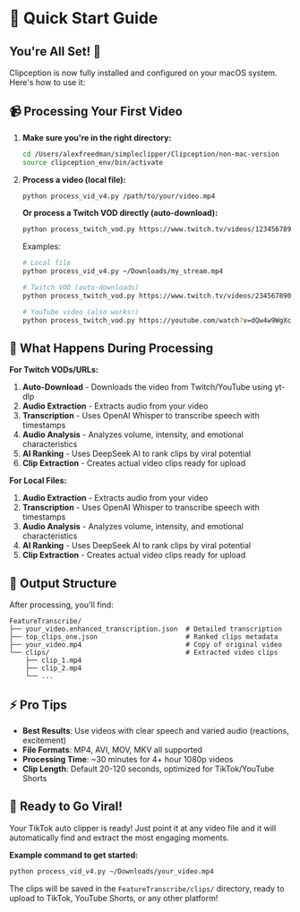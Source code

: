 # 🚀 Quick Start Guide

## You're All Set! 🎉

Clipception is now fully installed and configured on your macOS system. Here's how to use it:

## 📹 Processing Your First Video

1. **Make sure you're in the right directory:**
   ```bash
   cd /Users/alexfreedman/simpleclipper/Clipception/non-mac-version
   source clipception_env/bin/activate
   ```

2. **Process a video (local file):**
   ```bash
   python process_vid_v4.py /path/to/your/video.mp4
   ```

   **Or process a Twitch VOD directly (auto-download):**
   ```bash
   python process_twitch_vod.py https://www.twitch.tv/videos/123456789
   ```

   Examples:
   ```bash
   # Local file
   python process_vid_v4.py ~/Downloads/my_stream.mp4
   
   # Twitch VOD (auto-downloads)
   python process_twitch_vod.py https://www.twitch.tv/videos/2345678901
   
   # YouTube video (also works!)
   python process_twitch_vod.py https://youtube.com/watch?v=dQw4w9WgXcQ
   ```

## 🔄 What Happens During Processing

**For Twitch VODs/URLs:**
1. **Auto-Download** - Downloads the video from Twitch/YouTube using yt-dlp
2. **Audio Extraction** - Extracts audio from your video
3. **Transcription** - Uses OpenAI Whisper to transcribe speech with timestamps
4. **Audio Analysis** - Analyzes volume, intensity, and emotional characteristics
5. **AI Ranking** - Uses DeepSeek AI to rank clips by viral potential
6. **Clip Extraction** - Creates actual video clips ready for upload

**For Local Files:**
1. **Audio Extraction** - Extracts audio from your video
2. **Transcription** - Uses OpenAI Whisper to transcribe speech with timestamps
3. **Audio Analysis** - Analyzes volume, intensity, and emotional characteristics
4. **AI Ranking** - Uses DeepSeek AI to rank clips by viral potential
5. **Clip Extraction** - Creates actual video clips ready for upload

## 📁 Output Structure

After processing, you'll find:
```
FeatureTranscribe/
├── your_video.enhanced_transcription.json  # Detailed transcription
├── top_clips_one.json                      # Ranked clips metadata
├── your_video.mp4                          # Copy of original video
└── clips/                                  # Extracted video clips
    ├── clip_1.mp4
    ├── clip_2.mp4
    └── ...
```

## ⚡ Pro Tips

- **Best Results**: Use videos with clear speech and varied audio (reactions, excitement)
- **File Formats**: MP4, AVI, MOV, MKV all supported
- **Processing Time**: ~30 minutes for 4+ hour 1080p videos
- **Clip Length**: Default 20-120 seconds, optimized for TikTok/YouTube Shorts

## 🎯 Ready to Go Viral!

Your TikTok auto clipper is ready! Just point it at any video file and it will automatically find and extract the most engaging moments.

**Example command to get started:**
```bash
python process_vid_v4.py ~/Downloads/your_video.mp4
```

The clips will be saved in the `FeatureTranscribe/clips/` directory, ready to upload to TikTok, YouTube Shorts, or any other platform! 